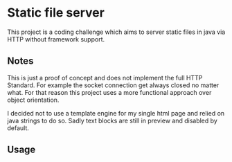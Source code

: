 # Static file server

This project is a coding challenge which aims to server static files in java via HTTP without framework support.

## Notes

This is just a proof of concept and does not implement the full HTTP Standard. For example the socket connection get 
always closed no matter what. For that reason this project uses a more functional approach over object orientation.

I decided not to use a template engine for my single html page and relied on java strings to do so. 
Sadly text blocks are still in preview and disabled by default.

## Usage
